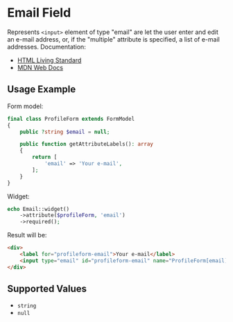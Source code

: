 # Email Field

Represents `<input>` element of type "email" are let the user enter and edit an e-mail address, or, if the "multiple"
attribute is specified, a list of e-mail addresses. Documentation:

- [HTML Living Standard](https://html.spec.whatwg.org/multipage/input.html#email-state-(type=email))
- [MDN Web Docs](https://developer.mozilla.org/en-US/docs/Web/HTML/Element/input/email)

## Usage Example

Form model:

```php
final class ProfileForm extends FormModel
{
    public ?string $email = null;

    public function getAttributeLabels(): array
    {
        return [
            'email' => 'Your e-mail',
        ];
    }
}
```

Widget:

```php
echo Email::widget()
    ->attribute($profileForm, 'email')
    ->required();
```

Result will be:

```html
<div>
    <label for="profileform-email">Your e-mail</label>
    <input type="email" id="profileform-email" name="ProfileForm[email]" required>
</div>
```

## Supported Values

- `string`
- `null`
